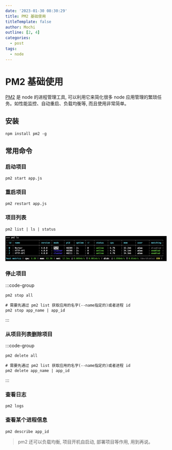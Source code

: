 ```yaml
---
date: '2023-01-30 08:30:29'
title: PM2 基础使用
titleTemplate: false
author: Mochi
outline: [2, 4]
categories:
  - post
tags:
  - node
---
```


# PM2 基础使用

[PM2](https://pm2.keymetrics.io/docs/usage/quick-start/) 是 node 的进程管理工具, 可以利用它来简化很多 node 应用管理的繁琐任务。如性能监控、自动重启、负载均衡等, 而且使用非常简单。

## 安装

```shell
npm install pm2 -g
```

## 常用命令

### 启动项目

```shell
pm2 start app.js
```

### 重启项目

```shell
pm2 restart app.js
```

### 项目列表

```shell
pm2 list | ls | status
```

![PM2官网项目列表图](../../images/POSTS/node/002_pm2-list.png)

### 停止项目

:::code-group

```shell [全部停止]
pm2 stop all
```

```shell [停止特定项目]
# 需要先通过 pm2 list 获取应用的名字(--name指定的)或者进程 id
pm2 stop app_name | app_id
```

:::

### 从项目列表删除项目

:::code-group

```shell [全部删除]
pm2 delete all
```

```shell [删除特定项目]
# 需要先通过 pm2 list 获取应用的名字(--name指定的)或者进程 id
pm2 delete app_name | app_id
```

:::

### 查看日志

```shell
pm2 logs
```

### 查看某个进程信息

```shell
pm2 describe app_id
```

> pm2 还可以负载均衡, 项目开机自启动, 部署项目等作用, 用到再说。
